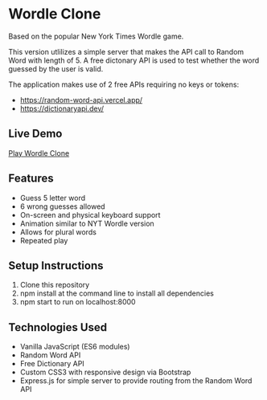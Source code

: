 # Wordle Clone

Based on the popular New York Times Wordle game.

This version utlilizes a simple server that makes the API call to Random Word with length of 5.  A free dictonary API is used to test whether the word guessed by the user is valid.

The application makes use of 2 free APIs requiring no keys or tokens:
- https://random-word-api.vercel.app/
- https://dictionaryapi.dev/

## Live Demo
[Play Wordle Clone](http://104.131.189.144:8000/index.html)

## Features
- Guess 5 letter word 
- 6 wrong guesses allowed
- On-screen and physical keyboard support
- Animation similar to NYT Wordle version
- Allows for plural words
- Repeated play

## Setup Instructions

1. Clone this repository
2. npm install at the command line to install all dependencies
3. npm start to run on localhost:8000

## Technologies Used
- Vanilla JavaScript (ES6 modules)
- Random Word API
- Free Dictionary API
- Custom CSS3 with responsive design via Bootstrap
- Express.js for simple server to provide routing from the Random Word API